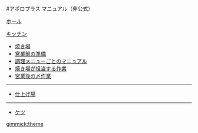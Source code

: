 #アポロプラス マニュアル（非公式）

[ホール]()

[キッチン]()

  - [焼き場](kitchen/grill/index.md)
  - [営業前の準備](kitchen/grill/ready.md)
  - [調理メニューごとのマニュアル](kitchen/grill/cooking.md)
  - [焼き場が担当する作業](kitchen/grill/work.md)
  - [営業後の〆作業](kitchen/grill/closing.md)
----
  - [仕上げ場]()
----
  - [ケツ]()


[gimmick:theme](united)
